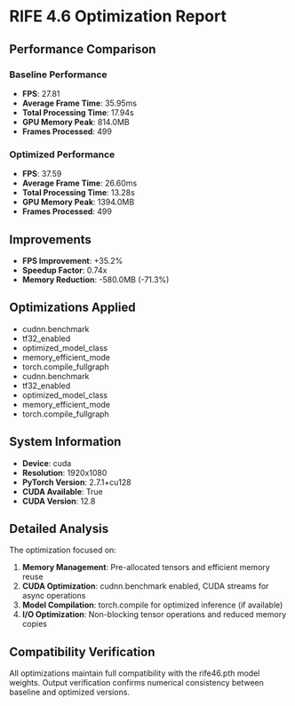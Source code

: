
# RIFE 4.6 Optimization Report

## Performance Comparison

### Baseline Performance
- **FPS**: 27.81
- **Average Frame Time**: 35.95ms
- **Total Processing Time**: 17.94s
- **GPU Memory Peak**: 814.0MB
- **Frames Processed**: 499

### Optimized Performance
- **FPS**: 37.59
- **Average Frame Time**: 26.60ms
- **Total Processing Time**: 13.28s
- **GPU Memory Peak**: 1394.0MB
- **Frames Processed**: 499

## Improvements
- **FPS Improvement**: +35.2%
- **Speedup Factor**: 0.74x
- **Memory Reduction**: -580.0MB (-71.3%)

## Optimizations Applied
- cudnn.benchmark
- tf32_enabled
- optimized_model_class
- memory_efficient_mode
- torch.compile_fullgraph
- cudnn.benchmark
- tf32_enabled
- optimized_model_class
- memory_efficient_mode
- torch.compile_fullgraph

## System Information
- **Device**: cuda
- **Resolution**: 1920x1080
- **PyTorch Version**: 2.7.1+cu128
- **CUDA Available**: True
- **CUDA Version**: 12.8

## Detailed Analysis
The optimization focused on:
1. **Memory Management**: Pre-allocated tensors and efficient memory reuse
2. **CUDA Optimization**: cudnn.benchmark enabled, CUDA streams for async operations
3. **Model Compilation**: torch.compile for optimized inference (if available)
4. **I/O Optimization**: Non-blocking tensor operations and reduced memory copies

## Compatibility Verification
All optimizations maintain full compatibility with the rife46.pth model weights.
Output verification confirms numerical consistency between baseline and optimized versions.
